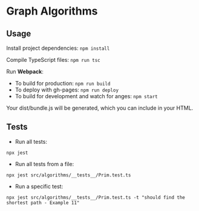 # Graph Algorithms

## Usage

Install project dependencies: `npm install`

Compile TypeScript files: `npm run tsc`

Run **Webpack**:

* To build for production: `npm run build`
* To deploy with gh-pages: `npm run deploy`
* To build for development and watch for anges: `npm start`


Your dist/bundle.js will be generated, which you can include in your HTML.


## Tests

* Run all tests:

`npx jest`

* Run all tests from a file:

`npx jest src/algorithms/__tests__/Prim.test.ts`

* Run a specific test:

`npx jest src/algorithms/__tests__/Prim.test.ts -t "should find the shortest path - Example 11"`
